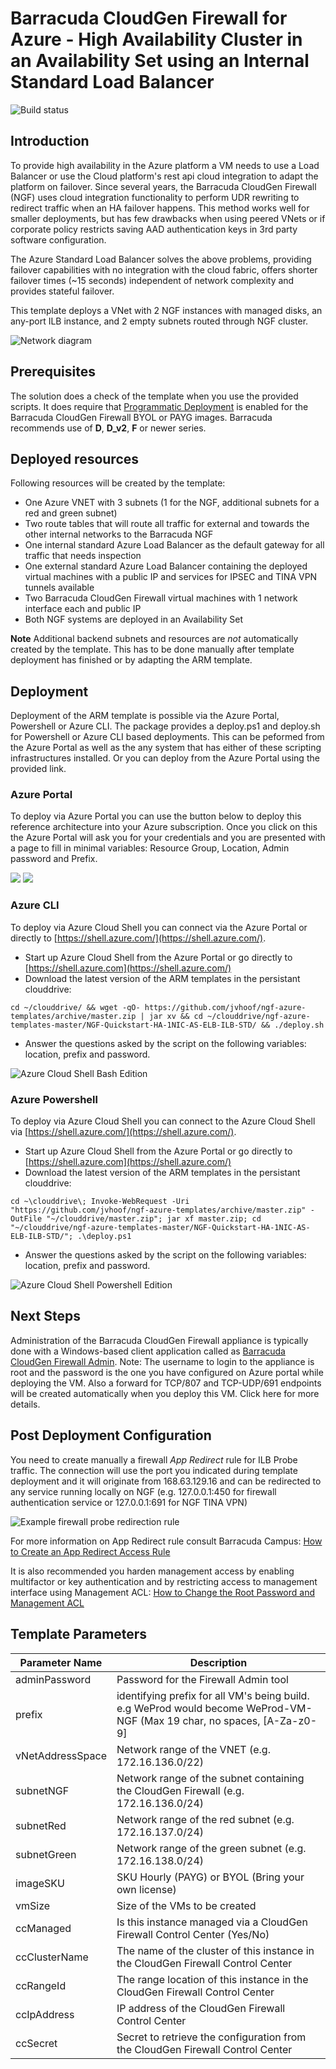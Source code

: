 # Barracuda CloudGen Firewall for Azure - High Availability Cluster in an Availability Set using an Internal Standard Load Balancer

![Build status](https://img.shields.io/vso/build/cudajvhoof/19118fdb-7d82-4c41-a1fd-b16e490dc968/7.svg)

## Introduction

To provide high availability in the Azure platform a VM needs to use a Load Balancer or use the Cloud platform's rest api cloud integration to adapt the platform on failover. Since several years, the Barracuda CloudGen Firewall (NGF) uses cloud integration functionality to perform UDR rewriting to redirect traffic when an HA failover happens. This method works well for smaller deployments, but has few drawbacks when using peered VNets or if corporate policy restricts saving AAD authentication keys in 3rd party software configuration.

The Azure Standard Load Balancer solves the above problems, providing failover capabilities with no integration with the cloud fabric, offers shorter failover times (~15 seconds) independent of network complexity and provides stateful failover.

This template deploys a VNet with 2 NGF instances with managed disks, an any-port ILB instance, and 2 empty subnets routed through NGF cluster.

![Network diagram](images/cgf-ha-1nic-elb-ilb.png)

## Prerequisites

The solution does a check of the template when you use the provided scripts. It does require that [Programmatic Deployment](https://azure.microsoft.com/en-us/blog/working-with-marketplace-images-on-azure-resource-manager/) is enabled for the Barracuda CloudGen Firewall BYOL or PAYG images. Barracuda recommends use of **D**, **D_v2**, **F** or newer series. 

## Deployed resources

Following resources will be created by the template:
- One Azure VNET with 3 subnets (1 for the NGF, additional subnets for a red and green subnet)
- Two route tables that will route all traffic for external and towards the other internal networks to the Barracuda NGF
- One internal standard Azure Load Balancer as the default gateway for all traffic that needs inspection
- One external standard Azure Load Balancer containing the deployed virtual machines with a public IP and services for IPSEC and TINA VPN tunnels available
- Two Barracuda CloudGen Firewall virtual machines with 1 network interface each and public IP
- Both NGF systems are deployed in an Availability Set

**Note** Additional backend subnets and resources are *not* automatically created by the template. This has to be done manually after template deployment has finished or by adapting the ARM template.

## Deployment

Deployment of the ARM template is possible via the Azure Portal, Powershell or Azure CLI. 
The package provides a deploy.ps1 and deploy.sh for Powershell or Azure CLI based deployments. This can be peformed from the Azure Portal as well as the any system that has either of these scripting infrastructures installed. Or you can deploy from the Azure Portal using the provided link.

### Azure Portal

To deploy via Azure Portal you can use the button below to deploy this reference architecture into your Azure subscription. Once you click on this the Azure Portal will ask you for your credentials and you are presented with a page to fill in minimal variables: Resource Group, Location, Admin password and Prefix.

<a href="https://portal.azure.com/#create/Microsoft.Template/uri/https%3A%2F%2Fraw.githubusercontent.com%2Fjvhoof%2Fngf-azure-templates%2Fmaster%2FNGF-Quickstart-HA-1NIC-AS-ELB-ILB-STD%2Fazuredeploy.json" target="_blank"><img src="http://azuredeploy.net/deploybutton.png"/></a>
<a href="http://armviz.io/#/?load=https%3A%2F%2Fraw.githubusercontent.com%2Fjvhoof%2Fngf-azure-templates%2Fmaster%2FNGF-Quickstart-HA-1NIC-AS-ELB-ILB-STD%2Fazuredeploy.json" target="_blank">
    <img src="http://armviz.io/visualizebutton.png"/>
</a>

### Azure CLI

To deploy via Azure Cloud Shell you can connect via the Azure Portal or directly to [https://shell.azure.com/](https://shell.azure.com/). 

- Start up Azure Cloud Shell from the Azure Portal or go directly to [https://shell.azure.com](https://shell.azure.com/)
- Download the latest version of the ARM templates in the persistant clouddrive:

`cd ~/clouddrive/ && wget -qO- https://github.com/jvhoof/ngf-azure-templates/archive/master.zip | jar xv && cd ~/clouddrive/ngf-azure-templates-master/NGF-Quickstart-HA-1NIC-AS-ELB-ILB-STD/ && ./deploy.sh`

- Answer the questions asked by the script on the following variables: location, prefix and password.

![Azure Cloud Shell Bash Edition](images/azurecloudshell1.png)

### Azure Powershell 

To deploy via Azure Cloud Shell you can connect to the Azure Cloud Shell via [https://shell.azure.com/](https://shell.azure.com/). 

- Start up Azure Cloud Shell from the Azure Portal or go directly to [https://shell.azure.com](https://shell.azure.com/)
- Download the latest version of the ARM templates in the persistant clouddrive:

`cd ~\clouddrive\; Invoke-WebRequest -Uri "https://github.com/jvhoof/ngf-azure-templates/archive/master.zip" -OutFile "~/clouddrive/master.zip"; jar xf master.zip; cd "~/clouddrive/ngf-azure-templates-master/NGF-Quickstart-HA-1NIC-AS-ELB-ILB-STD/"; .\deploy.ps1`

- Answer the questions asked by the script on the following variables: location, prefix and password.

![Azure Cloud Shell Powershell Edition](images/azurecloudshell2.png)

## Next Steps

Administration of the Barracuda CloudGen Firewall appliance is typically done with a Windows-based client application called as [Barracuda CloudGen Firewall Admin](https://dlportal.barracudanetworks.com/#/search).
Note: The username to login to the appliance is root and the password is the one you have configured on Azure portal while deploying the VM. Also a forward for TCP/807 and TCP-UDP/691 endpoints will be created automatically when you deploy this VM. Click here for more details.

## Post Deployment Configuration

You need to create manually a firewall *App Redirect* rule for ILB Probe traffic. The connection will use the port you indicated during template deployment and it will originate from 168.63.129.16 and can be redirected to any service running locally on NGF (e.g. 127.0.0.1:450 for firewall authentication service or 127.0.0.1:691 for NGF TINA VPN)

![Example firewall probe redirection rule](images/ProbeFirewallRule.png)

For more information on App Redirect rule consult Barracuda Campus: [How to Create an App Redirect Access Rule](https://campus.barracuda.com/product/nextgenfirewallf/article/NGF71/FWCreateAppRedirRule/)

It is also recommended you harden management access by enabling multifactor or key authentication and by restricting access to management interface using Management ACL: [How to Change the Root Password and Management ACL](https://campus.barracuda.com/product/nextgenfirewallf/article/NGF71/ChangeRootPWandMgmtACL/)

## Template Parameters
| Parameter Name | Description
|---|---
adminPassword | Password for the Firewall Admin tool
prefix | identifying prefix for all VM's being build. e.g WeProd would become WeProd-VM-NGF (Max 19 char, no spaces, [A-Za-z0-9]
vNetAddressSpace | Network range of the VNET (e.g. 172.16.136.0/22)
subnetNGF | Network range of the subnet containing the CloudGen Firewall (e.g. 172.16.136.0/24)
subnetRed | Network range of the red subnet (e.g. 172.16.137.0/24)
subnetGreen | Network range of the green subnet (e.g. 172.16.138.0/24)
imageSKU | SKU Hourly (PAYG) or BYOL (Bring your own license)
vmSize | Size of the VMs to be created
ccManaged | Is this instance managed via a CloudGen Firewall Control Center (Yes/No)
ccClusterName | The name of the cluster of this instance in the CloudGen Firewall Control Center
ccRangeId | The range location of this instance in the CloudGen Firewall Control Center
ccIpAddress | IP address of the CloudGen Firewall Control Center
ccSecret | Secret to retrieve the configuration from the CloudGen Firewall Control Center